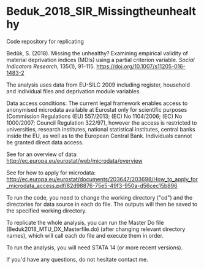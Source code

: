 # Beduk_2018_SIR_Missingtheunhealthy
Code repository for replicating 

Bedük, S. (2018). Missing the unhealthy? Examining empirical validity of material deprivation indices (MDIs) using a partial criterion variable. _Social Indicators Research_, 135(1), 91-115. https://doi.org/10.1007/s11205-016-1483-2

The analysis uses data from EU-SILC 2009 including register, household and individual files and deprivation module variables. 

Data access conditions: The current legal framework enables access to anonymised microdata available at Eurostat only for scientific purposes (Commission Regulations (EU) 557/2013; (EC) No 1104/2006; (EC) No 1000/2007; Council Regulation 322/97), however the access is restricted to universities, research institutes, national statistical institutes, central banks inside the EU, as well as to the European Central Bank. Individuals cannot be granted direct data access.

See for an overview of data: http://ec.europa.eu/eurostat/web/microdata/overview

See for how to apply for microdata: http://ec.europa.eu/eurostat/documents/203647/203698/How_to_apply_for_microdata_access.pdf/82d98876-75e5-49f3-950a-d56cec15b896

To run the code, you need to change the working directory ("cd") and the directories for data source in each do file. The outputs will then be saved to the specified working directory. 

To replicate the whole analysis, you can run the Master Do file (Beduk2018_MTU_DX_Masterfile.do) (after changing relevant directory names), which will call each do file and execute them in order. 

To run the analysis, you will need STATA 14 (or more recent versions).

If you'd have any questions, do not hesitate contact me.

